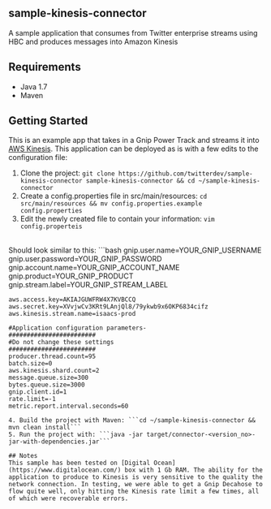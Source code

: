 ## sample-kinesis-connector

A sample application that consumes from Twitter enterprise streams using HBC and produces messages into Amazon Kinesis

## Requirements
* Java 1.7
* Maven

## Getting Started
This is an example app that takes in a Gnip Power Track and streams it into [AWS Kinesis](http://aws.amazon.com/kinesis/). This application can be deployed as is with a few edits to the configuration file:

  1. Clone the project: ```git clone https://github.com/twitterdev/sample-kinesis-connector sample-kinesis-connector && cd ~/sample-kinesis-connector```
  2. Create a config.properties file in src/main/resources: ```cd src/main/resources && mv config.properties.example config.properties```
  3. Edit the newly created file to contain your information: ```vim config.properteis```
  </br>
  Should look similar to this:
  ```bash
    gnip.user.name=YOUR_GNIP_USERNAME
    gnip.user.password=YOUR_GNIP_PASSWORD
    gnip.account.name=YOUR_GNIP_ACCOUNT_NAME
    gnip.product=YOUR_GNIP_PRODUCT
    gnip.stream.label=YOUR_GNIP_STREAM_LABEL

    aws.access.key=AKIAJGUWFRW4X7KVBCCQ
    aws.secret.key=XVvjwCv3KRt9LAnjQl8/79ykwb9x6OKP6834cifz
    aws.kinesis.stream.name=isaacs-prod

    #Application configuration parameters-
    ########################
    #Do not change these settings
    ########################
    producer.thread.count=95
    batch.size=0
    aws.kinesis.shard.count=2
    message.queue.size=300
    bytes.queue.size=3000
    gnip.client.id=1
    rate.limit=-1
    metric.report.interval.seconds=60
  ```
  4. Build the project with Maven: ```cd ~/sample-kinesis-connector && mvn clean install```
  5. Run the project with: ```java -jar target/connector-<version_no>-jar-with-dependencies.jar```

## Notes
This sample has been tested on [Digital Ocean](https://www.digitalocean.com/) box with 1 Gb RAM. The ability for the application to produce to Kinesis is very sensitive to the quality the network connection. In testing, we were able to get a Gnip Decahose to flow quite well, only hitting the Kinesis rate limit a few times, all of which were recoverable errors.

